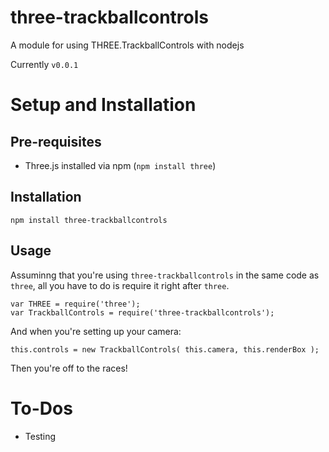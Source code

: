 # three-trackballcontrols

A module for using THREE.TrackballControls with nodejs

Currently `v0.0.1`

# Setup and Installation

## Pre-requisites

* Three.js installed via npm (`npm install three`)

## Installation

`npm install three-trackballcontrols`

## Usage

Assuminng that you're using `three-trackballcontrols` in the same code as `three`,
all you have to do is require it right after `three`.

`var THREE = require('three');`  
`var TrackballControls = require('three-trackballcontrols');`

And when you're setting up your camera:

`this.controls = new TrackballControls( this.camera, this.renderBox );`

Then you're off to the races!

# To-Dos

* Testing